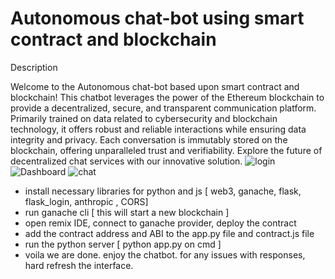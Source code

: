 # Autonomous chat-bot using smart contract and blockchain
Description

Welcome to the Autonomous chat-bot based upon smart contract and blockchain! This chatbot leverages the power of the Ethereum blockchain to provide a decentralized, secure, and transparent communication platform. Primarily trained on data related to cybersecurity and blockchain technology, it offers robust and reliable interactions while ensuring data integrity and privacy. Each conversation is immutably stored on the blockchain, offering unparalleled trust and verifiability. Explore the future of decentralized chat services with our innovative solution.
![login](https://github.com/Detektive-one/blockchain-chatbot/assets/86166599/f441967b-0d76-4117-9f83-b2064a1e653b)
![Dashboard](https://github.com/Detektive-one/blockchain-chatbot/assets/86166599/26a341ce-22bd-47ef-b9fc-473f6a0f08e2)
![chat](https://github.com/Detektive-one/blockchain-chatbot/assets/86166599/850409d9-dd78-4266-a6c1-4c388dcc8c4a)






- install necessary libraries for python and js [ web3, ganache, flask, flask_login, anthropic , CORS]
- run ganache cli [ this will start a new blockchain ]
- open remix IDE, connect to ganache provider, deploy the contract
- add the contract address and ABI to the app.py file and contract.js file
- run the python server [ python app.py on cmd ]
- voila we are done. enjoy the chatbot. for any issues with responses, hard refresh the interface.
  
